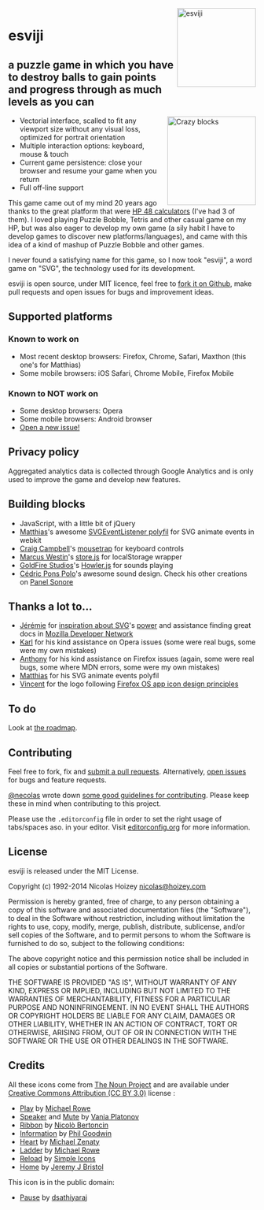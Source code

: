 <img src="https://raw.githubusercontent.com/nhoizey/esviji/master/raw-sources/images/_sources/logo-esviji.png" alt="esviji" width="160" height="160" align="right" />

# esviji

## a puzzle game in which you have to destroy balls to gain points and progress through as much levels as you can

<img src="https://raw.githubusercontent.com/nhoizey/esviji/master/raw-sources/images/screenshots/04-unbreakable-blocks.png" alt="Crazy blocks" width="180" align="right" />

- Vectorial interface, scalled to fit any viewport size without any visual loss, optimized for portrait orientation
- Multiple interaction options: keyboard, mouse & touch
- Current game persistence: close your browser and resume your game when you return
- Full off-line support

This game came out of my mind 20 years ago thanks to the great platform that were [HP 48 calculators](http://en.wikipedia.org/wiki/HP-48_series) (I've had 3 of them). I loved playing Puzzle Bobble, Tetris and other casual game on my HP, but was also eager to develop my own game (a sily habit I have to develop games to discover new platforms/languages), and came with this idea of a kind of mashup of Puzzle Bobble and other games.

I never found a satisfying name for this game, so I now took "esviji", a word game on "SVG", the technology used for its development.

esviji is open source, under MIT licence, feel free to <a href="https://github.com/nhoizey/esviji">fork it on Github</a>, make pull requests and open issues for bugs and improvement ideas.

## Supported platforms

### Known to work on

- Most recent desktop browsers: Firefox, Chrome, Safari, Maxthon (this one's for Matthias)
- Some mobile browsers: iOS Safari, Chrome Mobile, Firefox Mobile

### Known to NOT work on

- Some desktop browsers: Opera
- Some mobile browsers: Android browser
- [Open a new issue!](https://github.com/nhoizey/esviji/issues/new)

## Privacy policy

Aggregated analytics data is collected through Google Analytics and is only used to improve the game and develop new features.

## Building blocks

- JavaScript, with a little bit of jQuery
- [Matthias](http://twitter.com/m4d_z)'s awesome [SVGEventListener polyfil](https://github.com/m4dz/SVGEventListener) for SVG animate events in webkit
- [Craig Campbell](http://craig.is/)'s [mousetrap](http://craig.is/killing/mice) for keyboard controls
- [Marcus Westin](http://twitter.com/marcuswestin)'s [store.js](https://github.com/marcuswestin/store.js) for localStorage wrapper
- [GoldFire Studios](https://twitter.com/GoldFireStudios)'s [Howler.js](https://github.com/goldfire/howler.js) for sounds playing
- [Cédric Pons Polo](https://twitter.com/cedricponspolo)'s awesome sound design. Check his other creations on [Panel Sonore](http://www.panel-sonore.com/)

## Thanks a lot to…

- [Jérémie](http://twitter.com/JeremiePat) for [inspiration about SVG](http://jeremie.patonnier.net/tag/SVG)'s [power](http://jeremie.patonnier.net/experiences/parisweb2011/animation.svg) and assistance finding great docs in [Mozilla Developer Network](https://developer.mozilla.org/en-US/docs/SVG)
- [Karl](http://twitter.com/karlpro) for his kind assistance on Opera issues (some were real bugs, some were my own mistakes)
- [Anthony](http://twitter.com/rik24d) for his kind assistance on Firefox issues (again, some were real bugs, some where MDN errors, some were my own mistakes)
- [Matthias](http://twitter.com/m4d_z) for his SVG animate events polyfil
- [Vincent](http://twitter.com/htmlzg) for the logo following [Firefox OS app icon design principles](http://www.mozilla.org/en-US/styleguide/products/firefoxos/icons/)

## To do

Look at [the roadmap](https://github.com/nhoizey/esviji/milestones).

## Contributing

Feel free to fork, fix and [submit a pull requests](https://github.com/nhoizey/esviji/issues). Alternatively, [open issues](https://github.com/nhoizey/esviji/issues/new) for bugs and feature requests.

[@necolas](https://github.com/necolas) wrote down [some good guidelines for contributing](https://github.com/necolas/issue-guidelines). Please keep these in mind when contributing to this project.

Please use the ```.editorconfig``` file in order to set the right usage of tabs/spaces aso. in your editor. Visit [editorconfig.org](http://editorconfig.org/) for more information.

## License

esviji is released under the MIT License.

Copyright (c) 1992-2014 Nicolas Hoizey <nicolas@hoizey.com>

Permission is hereby granted, free of charge, to any person obtaining a copy of this software and associated documentation files (the "Software"), to deal in the Software without restriction, including without limitation the rights to use, copy, modify, merge, publish, distribute, sublicense, and/or sell copies of the Software, and to permit persons to whom the Software is furnished to do so, subject to the following conditions:

The above copyright notice and this permission notice shall be included in all copies or substantial portions of the Software.

THE SOFTWARE IS PROVIDED "AS IS", WITHOUT WARRANTY OF ANY KIND, EXPRESS OR IMPLIED, INCLUDING BUT NOT LIMITED TO THE WARRANTIES OF MERCHANTABILITY, FITNESS FOR A PARTICULAR PURPOSE AND NONINFRINGEMENT. IN NO EVENT SHALL THE AUTHORS OR COPYRIGHT HOLDERS BE LIABLE FOR ANY CLAIM, DAMAGES OR OTHER LIABILITY, WHETHER IN AN ACTION OF CONTRACT, TORT OR OTHERWISE, ARISING FROM, OUT OF OR IN CONNECTION WITH THE SOFTWARE OR THE USE OR OTHER DEALINGS IN THE SOFTWARE.

## Credits

All these icons come from [The Noun Project](http://thenounproject.com/) and are available under [Creative Commons Attribution (CC BY 3.0)](http://creativecommons.org/licenses/by/3.0/us/) license :

- [Play](http://thenounproject.com/term/play/5206/) by [Michael Rowe](http://thenounproject.com/Mikhail1986)
- [Speaker](http://thenounproject.com/term/speaker/10453/) and [Mute](http://thenounproject.com/term/mute/10454/) by [Vania Platonov](http://thenounproject.com/vaniaplatonov)
- [Ribbon](http://thenounproject.com/term/ribbon/3391/) by [Nicolò Bertoncin](http://thenounproject.com/nicolo.bertoncin)
- [Information](http://thenounproject.com/term/information/9867/) by [Phil Goodwin](http://thenounproject.com/Fhlcreative/)
- [Heart](http://thenounproject.com/term/heart/11793/) by [Michael Zenaty](http://thenounproject.com/Michzen)
- [Ladder](http://thenounproject.com/term/ladder/17895/) by [Michael Rowe](http://thenounproject.com/Mikhail1986/)
- [Reload](http://thenounproject.com/term/reload/31938/) by [Simple Icons](http://www.thenounproject.com/SimpleIcons)
- [Home](http://thenounproject.com/term/home/1144/) by [Jeremy J Bristol](http://thenounproject.com/jeremy.j.bristol/)

This icon is in the public domain:

- [Pause](http://thenounproject.com/term/pause/5489/) by [dsathiyaraj](http://thenounproject.com/dsathiyaraj)
